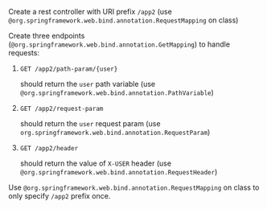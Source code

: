 Create a rest controller with URI prefix `/app2` (use `@org.springframework.web.bind.annotation.RequestMapping` on
class)

Create three endpoints (`@org.springframework.web.bind.annotation.GetMapping`) to handle requests:

1. `GET /app2/path-param/{user}`

   should return the `user` path variable (use `@org.springframework.web.bind.annotation.PathVariable`)


2. `GET /app2/request-param `

   should return the `user` request param (use `org.springframework.web.bind.annotation.RequestParam`)


3. `GET /app2/header `

   should return the value of `X-USER` header (use `@org.springframework.web.bind.annotation.RequestHeader`)

Use `@org.springframework.web.bind.annotation.RequestMapping` on class to only specify `/app2` prefix once.